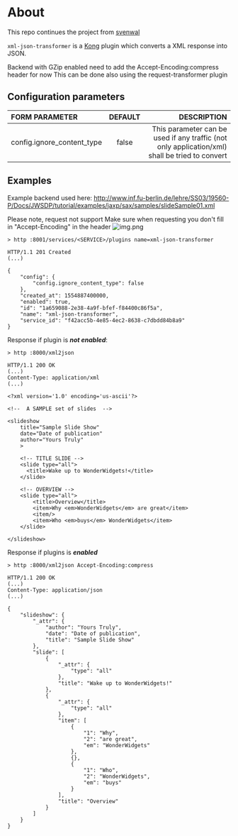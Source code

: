 # About
This repo continues the project from [svenwal](https://github.com/svenwal/kong-plugin-xml-json-transformer)

`````xml-json-transformer````` is a [Kong](https://konghq.com) plugin which converts a XML response into JSON.


Backend with GZip enabled need to add the Accept-Encoding:compress header for now
This can be done also using the request-transformer plugin

## Configuration parameters
|FORM PARAMETER|DEFAULT|DESCRIPTION|
|:----|:------:|------:|
|config.ignore_content_type|false|This parameter can be used if any traffic (not only application/xml) shall be tried to convert|


## Examples

Example backend used here: http://www.inf.fu-berlin.de/lehre/SS03/19560-P/Docs/JWSDP/tutorial/examples/jaxp/sax/samples/slideSample01.xml

Please note, request not support
Make sure when requesting you don't fill in "Accept-Encoding" in the header
![img.png](img.png)

````
> http :8001/services/<SERVICE>/plugins name=xml-json-transformer 

HTTP/1.1 201 Created
(...)

{
    "config": {
        "config.ignore_content_type": false
    },
    "created_at": 1554887400000,
    "enabled": true,
    "id": "1a659088-2e38-4a9f-bfef-f84400c86f5a",
    "name": "xml-json-transformer",
    "service_id": "f42acc5b-4e85-4ec2-8638-c7dbdd84b8a9"
}
````
Response if plugin is ***not enabled***:
`````
> http :8000/xml2json

HTTP/1.1 200 OK
(...)
Content-Type: application/xml
(...)

<?xml version='1.0' encoding='us-ascii'?>

<!--  A SAMPLE set of slides  -->

<slideshow 
    title="Sample Slide Show"
    date="Date of publication"
    author="Yours Truly"
    >

    <!-- TITLE SLIDE -->
    <slide type="all">
      <title>Wake up to WonderWidgets!</title>
    </slide>

    <!-- OVERVIEW -->
    <slide type="all">
        <title>Overview</title>
        <item>Why <em>WonderWidgets</em> are great</item>
        <item/>
        <item>Who <em>buys</em> WonderWidgets</item>
    </slide>

</slideshow>
`````
Response if plugins is ***enabled***
`````
> http :8000/xml2json Accept-Encoding:compress

HTTP/1.1 200 OK
(...)
Content-Type: application/json
(...)

{
    "slideshow": {
        "_attr": {
            "author": "Yours Truly",
            "date": "Date of publication",
            "title": "Sample Slide Show"
        },
        "slide": [
            {
                "_attr": {
                    "type": "all"
                },
                "title": "Wake up to WonderWidgets!"
            },
            {
                "_attr": {
                    "type": "all"
                },
                "item": [
                    {
                        "1": "Why",
                        "2": "are great",
                        "em": "WonderWidgets"
                    },
                    {},
                    {
                        "1": "Who",
                        "2": "WonderWidgets",
                        "em": "buys"
                    }
                ],
                "title": "Overview"
            }
        ]
    }
}
`````
